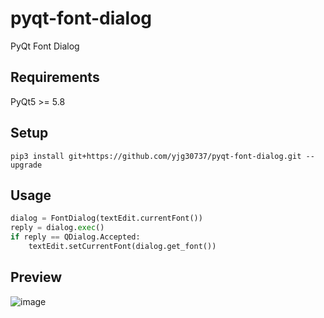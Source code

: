 # pyqt-font-dialog
PyQt Font Dialog

## Requirements
PyQt5 >= 5.8

## Setup
```pip3 install git+https://github.com/yjg30737/pyqt-font-dialog.git --upgrade```

## Usage
```python
dialog = FontDialog(textEdit.currentFont())
reply = dialog.exec()
if reply == QDialog.Accepted:
    textEdit.setCurrentFont(dialog.get_font())
```

## Preview
![image](https://user-images.githubusercontent.com/55078043/167970048-cd8e1d76-d2f2-4c63-964d-87158d8dc53c.png)
